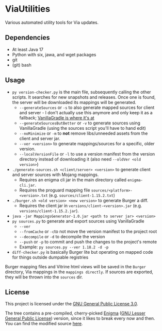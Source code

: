 # ViaUtilities
Various automated utility tools for Via updates.

## Dependencies
* At least Java 17
* Python with six, jawa, and wget packages
* git
* (git) bash

## Usage
- `py version-checker.py` is the main file, subsequently calling the other scripts. It searches for new snapshots and releases. Once one is found, the server will be downloaded its mappings will be generated.
  - `--generateSources` or `-s` to also generate mapped sources for client and server - I don't actually use this anymore and only keep it as a fallback; [VanillaGradle is where it's at](https://github.com/SpongePowered/VanillaGradle)
  - `--generateSourcesButBetter` or `-v` to generate sources using VanillaGradle (using the sources script you'll have to hand edit)
  - `--noMinimize` or `-m` to **not** remove libs/unneeded assets from the client and server jar.
  - `--ver <version>` to generate mappings/sources for a specific, older version.
  - `--localVersionFile` or `-l` to use a version manifest from the version directory instead of downloading it (also need `--oldVer <old version>`)
- `./generate-sources.sh <client/server> <version>` to generate client and server sources with Mojang mappings.
  - Requires an enigma cli jar in the main directory called `enigma-cli.jar`.
  - Requires the proguard mapping file `sources/<platform>-<version>.txt` (e.g. `sources/client-1.15.2.txt`)
- `./burger.sh <old version> <new version>` to generate Burger a diff.
  - Requires the client jar in `versions/client-<version>.jar` (e.g. `versions/client-1.15.2.jar`).
- `java -jar MappingsGenerator-1.0.jar <path to server jar> <version>`
- `py sources.py` to generate and export sources using VanillaGradle
  - `--ver`
  - `--fromCache` or `-c`to not move the version manifest to the project root
  - `--decompile` or `-d` to decompile the version
  - `--push` or `-p` to commit and push the changes to the project's remote
  - Example: `py sources.py --ver 1.18.2 -d -p`
- `diff-checker.py` is basically Burger lite but operating on mapped code for things outside dumpable registries

Burger mapping files and Vitrine html views will be saved in the `Burger` directory, Via mappings in the `mappings directly`. If sources are exported, they will be thrown into the `sources` dir.

## License
This project is licensed under the [GNU General Public License 3.0](https://github.com/KennyTV/ViaUtilities/blob/master/LICENSE).

The tree contains a pre-compiled, cherry-picked [Enigma](https://github.com/FabricMC/Enigma/) ([GNU Lesser General Public License](https://github.com/FabricMC/Enigma/blob/master/LICENSE)) version, since it likes to break every now and then.
You can find the modified source [here](https://github.com/KennyTV/Enigma).
